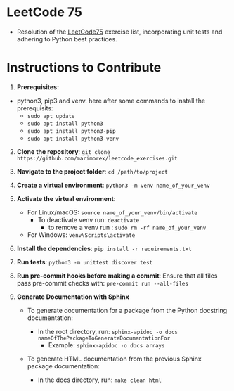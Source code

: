 # LeetCode 75

- Resolution of the [LeetCode75](https://leetcode.com/studyplan/leetcode-75/) exercise list, incorporating unit tests and adhering to Python best practices.

# Instructions to Contribute

1. **Prerequisites:**
- python3, pip3 and venv. here after some commands to install the prerequisits:
    - `sudo apt update`
    - `sudo apt install python3`
    - `sudo apt install python3-pip`
    - `sudo apt install python3-venv`

2. **Clone the repository**:
   `git clone https://github.com/marimorex/leetcode_exercises.git`

3. **Navigate to the project folder**:
   `cd /path/to/project`

4. **Create a virtual environment**:
   `python3 -m venv name_of_your_venv`

5. **Activate the virtual environment**:
   - For Linux/macOS: `source name_of_your_venv/bin/activate`
        - To deactivate venv run: `deactivate`
            - to remove a venv run : `sudo rm -rf name_of_your_venv`
   - For Windows: `venv\Scripts\activate`

6. **Install the dependencies**:
   `pip install -r requirements.txt`

7. **Run tests**:
   `python3 -m unittest discover test`

8. **Run pre-commit hooks before making a commit**:
   Ensure that all files pass pre-commit checks with:
   `pre-commit run --all-files`

9. **Generate Documentation with Sphinx**
   - To generate documentation for a package from the Python docstring documentation:
      - In the root directory, run: `sphinx-apidoc -o docs nameOfThePackageToGenerateDocumentationFor`
         - Example: `sphinx-apidoc -o docs arrays`

   - To generate HTML documentation from the previous Sphinx package documentation:
      - In the docs directory, run: `make clean html`
